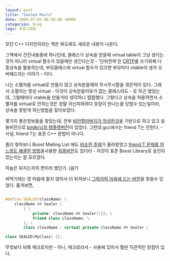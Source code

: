 ```yaml
---
layout: post
title: "Sealed Macro"
date: 2009-07-05 06:50:00 +0900
categories: blog
tags: 프로그래밍
---
```


모던 C++ 디자인이라는 책은 봐도봐도 새로운 내용이 나온다.

그책에서 건진내용중에 하나인데, 클래스가 상속을 받을때 virtual table이 그냥 생기는것이 아니라 virtual 함수가 있을때만 생긴다는것 - '단위전략'은 [CRTP](/blog/2007/08/19/crtp.html)를 쓰기위해 다중상속을 활용하는데, 부모클래스에 virtual 함수가 있으면 부모마다 vtable이 생겨 오버헤드라는 이야기 - 이다.

나는 소멸자를 virtual로 만들지 않고 상속받을때의 무시무시함을 겪은적이 있다. 그래서 소멸자는 항상 virtual - 이것이 상속받을이유가 없는 클래스라도 - 로 하곤 했었는데, 그럴때마다 vtable을 만들거라 생각하니 찝찝했다. 그렇다고 상속을 허용하면서 소멸자를 virtual로 안하는것은 정말 귀신피하려다 호랑이 만나는꼴 당할수 있는일이라, 상속을 못받게 하는방법을 찾아보았다.

몇가지 좋은정보들을 찾았는데, 전부 [비얀할아버지가 작성한것](http://www.research.att.com/~bs/bs_faq2.html#no-derivation)을 기반으로 하고 있고 응용버전으로 [birdkr님의 템플렛버전](http://mypage.sarang.net/tt/entry/c%BF%A1%BC%AD-Java%C0%C7-final-%B5%FB%B6%F3%C7%CF%B1%E2)이 있었다. 그런데 gcc에서는 friend T는 안된다. - 사실, friend T는 표준 C++  문법이 아니다.

좀더 찾아보니 Boost Mailing List 에도 [비슷한 주제](http://lists.boost.org/Archives/boost/2006/04/102840.php)가 올라왔었고 [friend T 문제를 어느정도 해결한 방법](http://www.ddj.com/cpp/184403883)을사용한 [최종버전](http://lists.boost.org/Archives/boost/2006/04/102862.php)도 있더라 - 저것이 표준 Boost Library로 승인되었는지는 잘 모르겠다.

하늘은 뒤지는자의 편이라 했던가. (음?)

써먹기에는 영 마음에 들지 않아서 더 뒤져보니 [그럭저럭 마음에 드는 버전](http://www.experts-exchange.com/articles/Programming/Languages/CPP/Sealing-a-C-Class.html)을 찾을수 있었다. 옮겨보면,

```cpp

#define SEALED(className) \
    className ## Sealer \
        { \
            private: className ## Sealer(){}; \
            friend class className; \
        }; \
        class className : virtual private className ## Sealer \

class SEALED(MyClass) {};

```

무엇보다 비록 매크로지만 - 아니, 매크로라서 - 사용에 있어서 훨씬 직관적인 장점이 있다.

